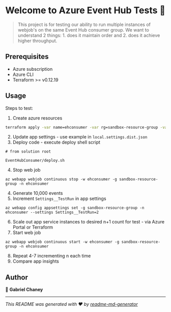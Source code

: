 # Welcome to Azure Event Hub Tests 👋

> This project is for testing our ability to run multiple instances of webjob's on the same Event Hub consumer group. We want to understand 2 things: 1. does it maintain order and 2. does it achieve higher throughput.

## Prerequisites

- Azure subscription
- Azure CLI
- Terraform >= v0.12.19

## Usage

Steps to test:
1. Create azure resources
```sh
terraform apply -var name=ehconsumer -var rg=sandbox-resource-group -var eh_namespace=my-event-hub-namespace
```
2. Update app settings - use example in `local.settings.dist.json`
3. Deploy code - execute deploy shell script
```
# from solution root

EventHubConsumer/deploy.sh
```
4. Stop web job
```
az webapp webjob continuous stop -w ehconsumer -g sandbox-resource-group -n ehconsumer
```
4. Generate 10,000 events
5. Increment `Settings__TestRun` in app settings
```
az webapp config appsettings set -g sandbox-resource-group -n ehconsumer --settings Settings__TestRun=2
```
6. Scale out app service instances to desired n+1 count for test - via Azure Portal or Terraform
7. Start web job
```
az webapp webjob continuous start -w ehconsumer -g sandbox-resource-group -n ehconsumer
```
8. Repeat 4-7 incrementing n each time
9. Compare app insights


## Author

👤 **Gabriel Chaney**


***
_This README was generated with ❤️ by [readme-md-generator](https://github.com/kefranabg/readme-md-generator)_
